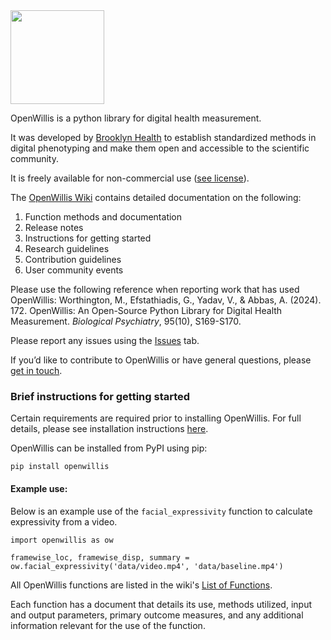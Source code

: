 <img src="https://github.com/bklynhlth/openwillis/blob/main/resources/willis-openwillis.png" width="150">

OpenWillis is a python library for digital health measurement.

It was developed by [Brooklyn Health](https://brooklyn.health/openwillis) to establish standardized methods in digital phenotyping and make them open and accessible to the scientific community.

It is freely available for non-commercial use ([see license](https://github.com/bklynhlth/openwillis/blob/main/LICENSE.txt)).

The [OpenWillis Wiki](http://openwillis.brooklyn.health) contains detailed documentation on the following: 
1. Function methods and documentation
2. Release notes
3. Instructions for getting started
4. Research guidelines
5. Contribution guidelines
6. User community events

Please use the following reference when reporting work that has used OpenWillis:
Worthington, M., Efstathiadis, G., Yadav, V., & Abbas, A. (2024). 172. OpenWillis: An Open-Source Python Library for Digital Health Measurement. *Biological Psychiatry*, 95(10), S169-S170.

Please report any issues using the [Issues](https://github.com/bklynhlth/openwillis/issues) tab.

If you’d like to contribute to OpenWillis or have general questions, please [get in touch](mailto:openwillis@brooklyn.health).

### Brief instructions for getting started 
Certain requirements are required prior to installing OpenWillis. For full details, please see installation instructions [here](https://openwillis.brooklyn.health/Installing-OpenWillis-14983a8fe047814b88ced7d3831791f2).

OpenWillis can be installed from PyPI using pip: 
```
pip install openwillis
```
#### Example use:
Below is an example use of the `facial_expressivity` function to calculate expressivity from a video.
```
import openwillis as ow

framewise_loc, framewise_disp, summary = ow.facial_expressivity('data/video.mp4', 'data/baseline.mp4')
```
All OpenWillis functions are listed in the wiki's [List of Functions](https://openwillis.brooklyn.health/15883a8fe04780739400c1d8ad94bb39?v=15883a8fe047806aa291000cb85dceae).

Each function has a document that details its use, methods utilized, input and output parameters, primary outcome measures, and any additional information relevant for the use of the function.


